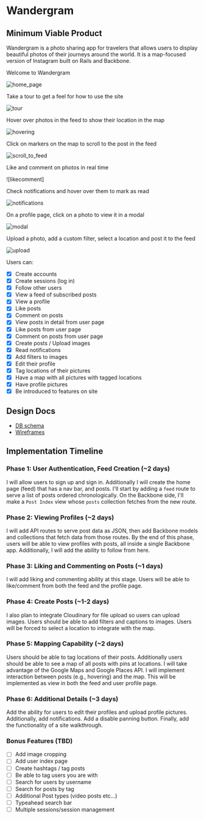 # Wandergram

[heroku]: http://www.wandergram.io/

## Minimum Viable Product
Wandergram is a photo sharing app for travelers that allows users to display beautiful photos of their journeys around the world. It is a map-focused version of Instagram built on Rails and Backbone.

Welcome to Wandergram

![home_page]

Take a tour to get a feel for how to use the site

![tour]

Hover over photos in the feed to show their location in the map

![hovering]

Click on markers on the map to scroll to the post in the feed

![scroll_to_feed]

Like and comment on photos in real time

![likecomment]

Check notifications and hover over them to mark as read

![notifications]

On a profile page, click on a photo to view it in a modal

![modal]

Upload a photo, add a custom filter, select a location and post it to the feed

![upload]


Users can:

<!-- This is a Markdown checklist. Use it to keep track of your progress! -->

- [X] Create accounts
- [X] Create sessions (log in)
- [X] Follow other users
- [X] View a feed of subscribed posts
- [X] View a profile
- [X] Like posts
- [X] Comment on posts
- [X] View posts in detail from user page
- [X] Like posts from user page
- [X] Comment on posts from user page
- [X] Create posts / Upload images
- [X] Read notifications
- [X] Add filters to images
- [X] Edit their profile
- [X] Tag locations of their pictures
- [X] Have a map with all pictures with tagged locations
- [X] Have profile pictures
- [X] Be introduced to features on site

## Design Docs
* [DB schema][schema]
* [Wireframes][views]

[schema]: ./docs/schema.md
[views]: ./docs/wireframes

## Implementation Timeline

### Phase 1: User Authentication, Feed Creation (~2 days)
I will allow users to sign up and sign in. Additionally I will create the home page (feed) that has a nav bar, and posts. I'll start by adding a `feed` route to serve a list of posts ordered chronologically. On the Backbone side, I'll make a `Post Index` view whose `posts` collection fetches from the new route.


### Phase 2: Viewing Profiles (~2 days)
I will add API routes to serve post data as JSON, then add Backbone models and collections that fetch data from those routes. By the end of this phase, users will be able to view profiles with posts, all inside a single Backbone app. Additionally, I will add the ability to follow from here.


### Phase 3: Liking and Commenting on Posts (~1 days)
I will add liking and commenting ability at this stage. Users will be able to like/comment from both the feed and the profile page.


### Phase 4: Create Posts (~1-2 days)
I also plan to integrate Cloudinary for file upload so
users can upload images. Users should be able to add filters and captions to images. Users will be forced to select a location to integrate with the map.


### Phase 5: Mapping Capability (~2 days)
Users should be able to tag locations of their posts. Additionally users should be able to see a map of all posts with pins at locations. I will take advantage of the Google Maps and Google Places API. I will implement interaction between posts (e.g., hovering) and the map. This will be implemented as view in both the feed and user profile page.


### Phase 6: Additional Details (~3 days)
Add the ability for users to edit their profiles and upload profile pictures. Additionally, add notifications. Add a disable panning button. Finally, add the functionality of a site walkthrough.


### Bonus Features (TBD)
- [ ] Add image cropping
- [ ] Add user index page
- [ ] Create hashtags / tag posts
- [ ] Be able to tag users you are with
- [ ] Search for users by username
- [ ] Search for posts by tag
- [ ] Additional Post types (video posts etc...)
- [ ] Typeahead search bar
- [ ] Multiple sessions/session management

[home_page]: ./app/assets/images/home_page.png
[tour]: ./app/assets/images/tour.png
[scroll_to_feed]: ./app/assets/images/scroll_to_feed.gif
[like_comment]: ./app/assets/images/likecomment.gif
[hovering]: ./app/assets/images/hovering.gif
[notifications]: ./app/assets/images/notifications.gif
[modal]: ./app/assets/images/modal.gif
[upload]: ./app/assets/images/upload.gif
